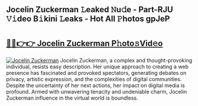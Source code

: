## Jocelin Zuckerman 𝙻eaked 𝙽u𝚍e - Part-RJU 𝚅𝚒deo B𝚒kini 𝙻eaks - Hot All 𝙿hotos gpJeP

# <h2><a href="http://ld3vf6.urlbe.top/?page=Jocelin+Zuckerman">🔗🔗👉👉 Jocelin Zuckerman P𝚑oto𝚜Vid𝚎o</a></h2>

[![Jocelin Zuckerman](https://i.imgur.com/eBuTRDB.gif)](http://ld3vf6.urlbe.top/?page=Jocelin+Zuckerman)
Jocelin Zuckerman, a complex and thought-provoking individual, resists easy description. Her unique approach to creating a web presence has fascinated and provoked spectators, generating debates on privacy, artistic expression, and the complexities of digital communities. Despite the uncertainty of her next actions, her impact on digital media is profound. Armed with unwavering tenacity and undeniable charm, Jocelin Zuckerman influence in the virtual world is boundless.
